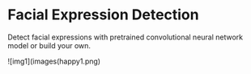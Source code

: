 # Facial Expression Detection

Detect facial expressions with pretrained convolutional neural network model or build your own.

![img1](images(happy1.png)

